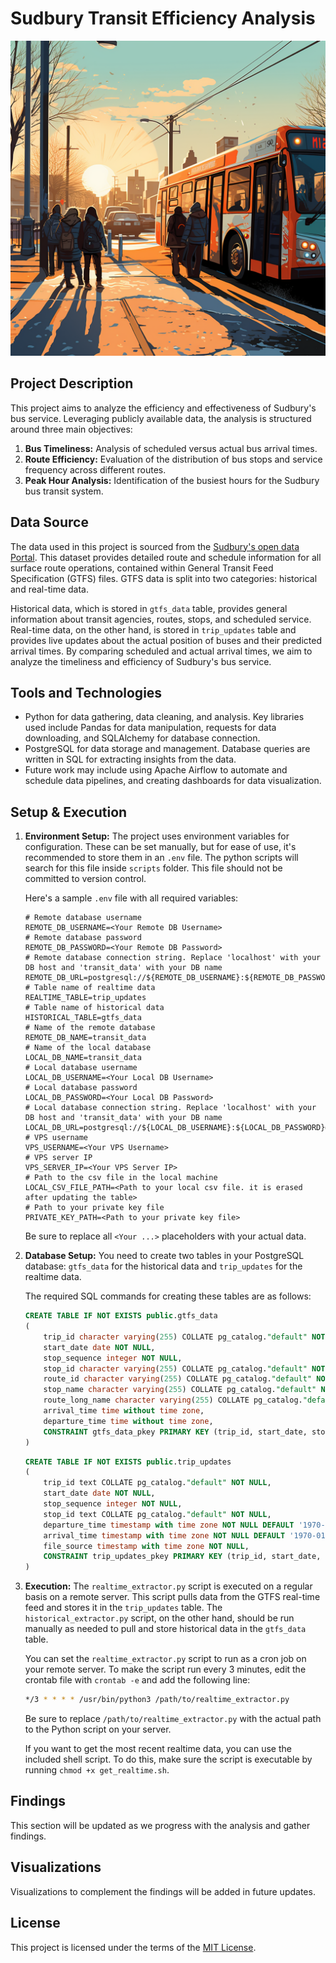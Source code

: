 # Sudbury Transit Efficiency Analysis

![People leaving bus](public/canada%20bus.png?raw=true "Sudbury Transit Efficiency Analysis")

## Project Description
This project aims to analyze the efficiency and effectiveness of Sudbury's bus service. Leveraging publicly available data, the analysis is structured around three main objectives: 

1. **Bus Timeliness:** Analysis of scheduled versus actual bus arrival times.
2. **Route Efficiency:** Evaluation of the distribution of bus stops and service frequency across different routes.
3. **Peak Hour Analysis:** Identification of the busiest hours for the Sudbury bus transit system.

## Data Source
The data used in this project is sourced from the [Sudbury's open data Portal](http://sudbury.tmix.se/). This dataset provides detailed route and schedule information for all surface route operations, contained within General Transit Feed Specification (GTFS) files. GTFS data is split into two categories: historical and real-time data. 

Historical data, which is stored in `gtfs_data` table, provides general information about transit agencies, routes, stops, and scheduled service. Real-time data, on the other hand, is stored in `trip_updates` table and provides live updates about the actual position of buses and their predicted arrival times. By comparing scheduled and actual arrival times, we aim to analyze the timeliness and efficiency of Sudbury's bus service. 

## Tools and Technologies
* Python for data gathering, data cleaning, and analysis. Key libraries used include Pandas for data manipulation, requests for data downloading, and SQLAlchemy for database connection.
* PostgreSQL for data storage and management. Database queries are written in SQL for extracting insights from the data.
* Future work may include using Apache Airflow to automate and schedule data pipelines, and creating dashboards for data visualization.

## Setup & Execution

1. **Environment Setup:**
    The project uses environment variables for configuration. These can be set manually, but for ease of use, it's recommended to store them in an `.env` file. The python scripts will search for this file inside `scripts` folder. This file should not be committed to version control.

    Here's a sample `.env` file with all required variables:

    ```dotenv
    # Remote database username
    REMOTE_DB_USERNAME=<Your Remote DB Username>
    # Remote database password
    REMOTE_DB_PASSWORD=<Your Remote DB Password>
    # Remote database connection string. Replace 'localhost' with your DB host and 'transit_data' with your DB name
    REMOTE_DB_URL=postgresql://${REMOTE_DB_USERNAME}:${REMOTE_DB_PASSWORD}@localhost:5432/transit_data
    # Table name of realtime data
    REALTIME_TABLE=trip_updates
    # Table name of historical data
    HISTORICAL_TABLE=gtfs_data
    # Name of the remote database
    REMOTE_DB_NAME=transit_data
    # Name of the local database
    LOCAL_DB_NAME=transit_data
    # Local database username
    LOCAL_DB_USERNAME=<Your Local DB Username>
    # Local database password
    LOCAL_DB_PASSWORD=<Your Local DB Password>
    # Local database connection string. Replace 'localhost' with your DB host and 'transit_data' with your DB name
    LOCAL_DB_URL=postgresql://${LOCAL_DB_USERNAME}:${LOCAL_DB_PASSWORD}@localhost:5432/transit_data
    # VPS username
    VPS_USERNAME=<Your VPS Username>
    # VPS server IP
    VPS_SERVER_IP=<Your VPS Server IP>
    # Path to the csv file in the local machine
    LOCAL_CSV_FILE_PATH=<Path to your local csv file. it is erased after updating the table>
    # Path to your private key file
    PRIVATE_KEY_PATH=<Path to your private key file>
    ```

    Be sure to replace all `<Your ...>` placeholders with your actual data.


2. **Database Setup:**
    You need to create two tables in your PostgreSQL database: `gtfs_data` for the historical data and `trip_updates` for the realtime data.

    The required SQL commands for creating these tables are as follows:

    ```sql
    CREATE TABLE IF NOT EXISTS public.gtfs_data
    (
        trip_id character varying(255) COLLATE pg_catalog."default" NOT NULL,
        start_date date NOT NULL,
        stop_sequence integer NOT NULL,
        stop_id character varying(255) COLLATE pg_catalog."default" NOT NULL,
        route_id character varying(255) COLLATE pg_catalog."default" NOT NULL,
        stop_name character varying(255) COLLATE pg_catalog."default" NOT NULL,
        route_long_name character varying(255) COLLATE pg_catalog."default" NOT NULL,
        arrival_time time without time zone,
        departure_time time without time zone,
        CONSTRAINT gtfs_data_pkey PRIMARY KEY (trip_id, start_date, stop_sequence, stop_id, route_id, stop_name, route_long_name)
    )
    ```

    ```sql
    CREATE TABLE IF NOT EXISTS public.trip_updates
    (
        trip_id text COLLATE pg_catalog."default" NOT NULL,
        start_date date NOT NULL,
        stop_sequence integer NOT NULL,
        stop_id text COLLATE pg_catalog."default" NOT NULL,
        departure_time timestamp with time zone NOT NULL DEFAULT '1970-01-01 02:00:00-03'::timestamp with time zone,
        arrival_time timestamp with time zone NOT NULL DEFAULT '1970-01-01 02:00:00-03'::timestamp with time zone,
        file_source timestamp with time zone NOT NULL,
        CONSTRAINT trip_updates_pkey PRIMARY KEY (trip_id, start_date, stop_sequence, stop_id, departure_time, arrival_time)
    )
    ```

3. **Execution:**
    The `realtime_extractor.py` script is executed on a regular basis on a remote server. This script pulls data from the GTFS real-time feed and stores it in the `trip_updates` table. The `historical_extractor.py` script, on the other hand, should be run manually as needed to pull and store historical data in the `gtfs_data` table.

    You can set the `realtime_extractor.py` script to run as a cron job on your remote server. To make the script run every 3 minutes, edit the crontab file with `crontab -e` and add the following line:

    ```bash
    */3 * * * * /usr/bin/python3 /path/to/realtime_extractor.py
    ```
    
    Be sure to replace `/path/to/realtime_extractor.py` with the actual path to the Python script on your server.

    If you want to get the most recent realtime data, you can use the included shell script. To do this, make sure the script is executable by running `chmod +x get_realtime.sh`.


## Findings
This section will be updated as we progress with the analysis and gather findings.

## Visualizations
Visualizations to complement the findings will be added in future updates.

## License
This project is licensed under the terms of the [MIT License](LICENSE.md).

